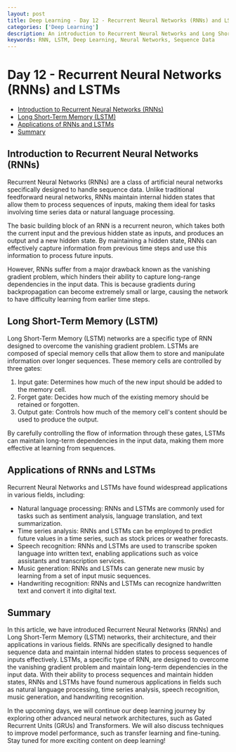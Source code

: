```yaml
---
layout: post
title: Deep Learning - Day 12 - Recurrent Neural Networks (RNNs) and LSTMs
categories: ['Deep Learning']
description: An introduction to Recurrent Neural Networks and Long Short-Term Memory networks.
keywords: RNN, LSTM, Deep Learning, Neural Networks, Sequence Data
---
```

# Day 12 - Recurrent Neural Networks (RNNs) and LSTMs

- [Introduction to Recurrent Neural Networks (RNNs)](#introduction-to-recurrent-neural-networks-rnns)
- [Long Short-Term Memory (LSTM)](#long-short-term-memory-lstm)
- [Applications of RNNs and LSTMs](#applications-of-rnns-and-lstms)
- [Summary](#summary)

## Introduction to Recurrent Neural Networks (RNNs)

Recurrent Neural Networks (RNNs) are a class of artificial neural networks specifically designed to handle sequence data. Unlike traditional feedforward neural networks, RNNs maintain internal hidden states that allow them to process sequences of inputs, making them ideal for tasks involving time series data or natural language processing.

The basic building block of an RNN is a recurrent neuron, which takes both the current input and the previous hidden state as inputs, and produces an output and a new hidden state. By maintaining a hidden state, RNNs can effectively capture information from previous time steps and use this information to process future inputs.

However, RNNs suffer from a major drawback known as the vanishing gradient problem, which hinders their ability to capture long-range dependencies in the input data. This is because gradients during backpropagation can become extremely small or large, causing the network to have difficulty learning from earlier time steps.

## Long Short-Term Memory (LSTM)

Long Short-Term Memory (LSTM) networks are a specific type of RNN designed to overcome the vanishing gradient problem. LSTMs are composed of special memory cells that allow them to store and manipulate information over longer sequences. These memory cells are controlled by three gates:

1. Input gate: Determines how much of the new input should be added to the memory cell.
2. Forget gate: Decides how much of the existing memory should be retained or forgotten.
3. Output gate: Controls how much of the memory cell's content should be used to produce the output.

By carefully controlling the flow of information through these gates, LSTMs can maintain long-term dependencies in the input data, making them more effective at learning from sequences.

## Applications of RNNs and LSTMs

Recurrent Neural Networks and LSTMs have found widespread applications in various fields, including:

- Natural language processing: RNNs and LSTMs are commonly used for tasks such as sentiment analysis, language translation, and text summarization.
- Time series analysis: RNNs and LSTMs can be employed to predict future values in a time series, such as stock prices or weather forecasts.
- Speech recognition: RNNs and LSTMs are used to transcribe spoken language into written text, enabling applications such as voice assistants and transcription services.
- Music generation: RNNs and LSTMs can generate new music by learning from a set of input music sequences.
- Handwriting recognition: RNNs and LSTMs can recognize handwritten text and convert it into digital text.

## Summary

In this article, we have introduced Recurrent Neural Networks (RNNs) and Long Short-Term Memory (LSTM) networks, their architecture, and their applications in various fields. RNNs are specifically designed to handle sequence data and maintain internal hidden states to process sequences of inputs effectively. LSTMs, a specific type of RNN, are designed to overcome the vanishing gradient problem and maintain long-term dependencies in the input data. With their ability to process sequences and maintain hidden states, RNNs and LSTMs have found numerous applications in fields such as natural language processing, time series analysis, speech recognition, music generation, and handwriting recognition.

In the upcoming days, we will continue our deep learning journey by exploring other advanced neural network architectures, such as Gated Recurrent Units (GRUs) and Transformers. We will also discuss techniques to improve model performance, such as transfer learning and fine-tuning. Stay tuned for more exciting content on deep learning!
